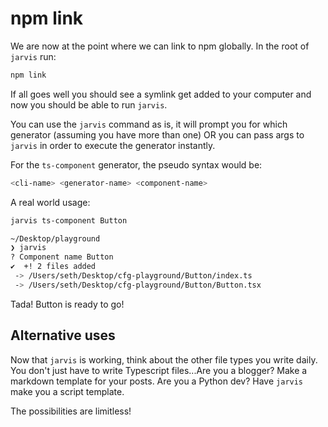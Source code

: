# npm link

We are now at the point where we can link to npm globally. In the root of `jarvis` run:

```bash
npm link
```

If all goes well you should see a symlink get added to your computer and now you should be able to run `jarvis`.

You can use the `jarvis` command as is, it will prompt you for which generator (assuming you have more than one) OR you can pass args to `jarvis` in order to execute the generator instantly.

For the `ts-component` generator, the pseudo syntax would be:

```bash
<cli-name> <generator-name> <component-name>
```

A real world usage:

```bash title="Example"
jarvis ts-component Button
```

```bash title="Example output"
~/Desktop/playground
❯ jarvis
? Component name Button
✔  +! 2 files added
 -> /Users/seth/Desktop/cfg-playground/Button/index.ts
 -> /Users/seth/Desktop/cfg-playground/Button/Button.tsx
```

Tada! Button is ready to go!

## Alternative uses

Now that `jarvis` is working, think about the other file types you write daily. You don't just have to write Typescript files...Are you a blogger? Make a markdown template for your posts. Are you a Python dev? Have `jarvis` make you a script template.

The possibilities are limitless!
